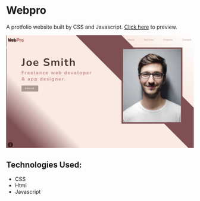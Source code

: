 # Webpro

A protfolio website built by CSS and Javascript. [Click here](https://yousef-ghanim.github.io/webpro/) to preview.

![project image](webpro.jpg)

## Technologies Used:

- CSS
- Html
- Javascript

